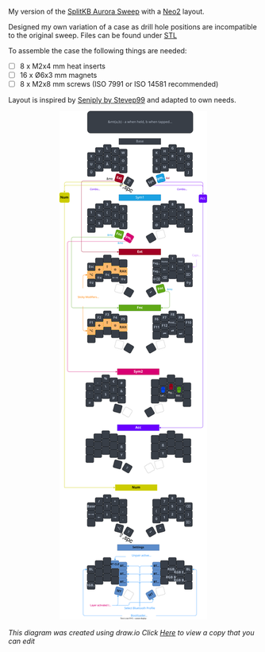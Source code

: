 My version of the [SplitKB Aurora Sweep](https://splitkb.com/products/aurora-sweep-pcb-kit) with a [Neo2](https://www.neo-layout.org/) layout.

Designed my own variation of a case as drill hole positions are incompatible to the original sweep. Files can be found under [STL](https://github.com/hoyohayo/zmk-config/STL)

To assemble the case the following things are needed:

- [ ] 8 x M2x4 mm heat inserts
- [ ] 16 x Ø6x3 mm magnets
- [ ] 8 x M2x8 mm screws (ISO 7991 or ISO 14581 recommended)

Layout is inspired by [Seniply by Stevep99](https://stevep99.github.io/seniply/) and adapted to own needs.

<div align="center">
  
  ![sweep-layout](https://raw.githubusercontent.com/hoyohayo/zmk-config/master/Layout/Sweepd_Neo2.svg)

</div>

*This diagram was created using draw.io*
*Click [Here](https://viewer.diagrams.net/?tags=%7B%7D&highlight=0000ff&edit=_blank&layers=1&nav=1&title=#R7V3bdtvGkv2WeeAa56wlrUbj%2FkhRopOJnXhsJyfJSxZEQhJjkmBIKrbOw3z7ACAAAl3VACUCLFDderAlkOCld3X17rrsHpijxbe362D18D6ahvMBZ9NvA%2FN6wLnr8fjf5MLT7oLBTHt35X49m2bX9hc%2Bzf4T5k%2FMrj7OpuGm8sRtFM23s1X14iRaLsPJtnItWK%2Bjr9Wn3UXz6ruugvvsHdn%2BwqdJMA%2FB0%2F49m24fdlc97u6vfx%2FO7h%2FydzYcf%2FfIIsifnL3w5iGYRl9Ll8ybgTlaR9F299vi2yicJ4OXj8vuvrHk0eKDrcPl9pAb%2Fv75Z5f9uImubx9%2FfAivbv6O%2Fnh7kb3KP8H8MfvCv2WfdvuUD8HXh9k2%2FLQKJsnfX2OYB%2BbVw3Yxj%2F8y4l%2BDzWo38Hezb2H8Xld30XKbAWm42d%2FjYDGbJzbwa7ieBssgf1r2Lkb29yiaR%2Bv0Xc3h%2BMofpbfP5vPSddMzb6zk%2Bjp6XE6TN0zvhqORf7VwvQ2%2FlS5lo%2FM2jBbhdv0UPyV%2F1M6Qym3VzED%2Bugfeyp7yUMI8vxZkpnZfvPIejfiXDJBngMMBOL%2BqC44vgGNwWnBMAM47ZcHhZhUcn3jiWACbkbrYuD2bODYA59%2FKgmMaAjg5WaACxwHg%2FKIsOIAPuMRuzQXg%2FKAuOCIfsIndmgfAGSoLjsgHyJm0D8C5URcckRBQz5x8DSyh87Oy6ABG4BAzAgOGCAYjc%2BCry6hFXhATA2KIYKAghchRFyKRHfjUPg6GCxKIPEtZiABHoGbXBowafFAXHZEkkE8gGDb4Q1l0RJLAGTFJ4JYHwAin92E%2BatF6%2BxDdR8tgfrO%2FKozL%2FjnvomiVXfwr3G6fMoiCx21UBTT8Ntv%2BFv%2FOst9%2FL12%2F%2FlZ64Pop%2F2MZf93fyn8k97BLO%2F9zf1v6V35fnWVkBmRBy%2FB90xzH43q12a6jL2HZZgzmcLfOGjbR43oS1s2IbHnfBuv7cFvr2DLYE0RqzWsdzoPt7J%2Bw8kEwY0lvHa7XwVPpCatottxuSq%2F8IblQWpS5YLWekLBqeL6TpQ73hrr7BHuzLb7KQZb8o3H39rfVl%2Feu6159vvrhrz%2FXk6eLfKdKZMg7QzzIlDHbQ0wUmN4o%2FmEMGmtxvV2TxEfZ78QigQl5VQsyRQe4%2B6DZTYIPfJ4x1Y5HOe7wbXv0srWOtvGgRMvkcfuIZay6XAXxKsJtzGKcMWOYxdylP53QD4G%2Fc8s52QKHGyzt%2BnbmbsHVbgEbj%2FJmkDvzbQLLKlhWzMz5%2BzEpEElRubjLcBwOkqXRCRaJp8iesAnvozC%2B%2FjhLBnAR%2FTUTnzFIsqDgvmC1mif3TVLIn3XrMooNtunO5GaWfvpNapXJZ%2Bf%2B6lv6gFO8vnOf%2FT%2FPv618GA55oRs%2B8NzB0M1fMQZq96LVN4ov74Y8v8zAPD%2FCO5vChDSbqGSvNhm5z8t9sGPRbjIMmGL58Wi0znULaLlVdMgzxwbMsXyvLDq2IaBDXXSRW0cJnbfqomNX0aEuV%2BIwxTJWFxy%2Fb1MHZlf%2BV1l0HIEUkGf2OUysfFIWHUAKqJPHHOZUflIWHUAKqAsvOMypfFQXHbtvng0GDz%2Bri47ICsjnDozhXCuLDmAF1Ll8DkMFV8qiI7IC%2BmwxDBW8VxYdwAqoKy1MGCoYKNw%2FA3gBtW8zYbTgUl10RF5APntgtOB%2FlEVH5AXklbLcsgEYPc3j7iuV9sVJv5cfa7VSyfGZM%2FYHSF7YHTOW1jBJ7aEx%2F2tmMZoDKpUyeNpLAB83mZHg0mpy9HQuZQgvxBThWc1vS6yEp04RFnUien6fcn5b5zq%2FYXjy09Mirw24XedlAQYwqmOmfIs1W8ZtYIQcg5Ux52Y4hobQXc2WJVCxU9Zs4ejC8GYBbY5sjFRYqgW53ReCCIDvhyuZhA3wHzBHXQhNo%2F9uASSTeZd2BSYHUrJCfKcMk9kZTDDOefx8O9cVVewts%2FLoANkkgnFOri46Qlmq6ZvE6MA4p6ksOmJHmelSzx0Y51S438%2Ft2dyxYJwTBgdUQUfsKLOYQYwO0naelxbPUYamClSAItjEbs6CIc%2BBwlNJJAmWSe3oYBTrjbLoiCSBnGBbMAYxcNX1biJNoJ89SBTBVhcfQBQsaqIAwwcFUcBDOapABYiCT%2B3qsL43dXdEgCi41K4ORhO%2BUxYdQBTIaTaMJgzca3XxEYkC9eyxYTxhYKuLDyAKHjFR4DZMK2iNGtMxhj5HNWqKR6TW0JgZzoe8OTPsZdyAWKNGcCq2Y5TtrunpvtGuQk3tmJa7BZetFqUclaCWpJsFv%2BOwwE9fFlgdv3adVG%2Bic1ERm1NXo3k%2BqUd6UbVK6z4JsZpiVQLWce2yK5cf55P4gT6Je14vfJKwjbOzM3VkPklULecty2bVDmpTJQ1v00%2B1WDsn81NTj7GYWGIKbjZjVid%2BShTesPMQFBmzhQFkdaVlxW4a8kyZDQPIUMNOFXTEbhryLLMNw8dQSkwZdIReGvIKDRsGjyElUwYdv29zB8aLj5fnOld0xF4a8sSlDaPF2b9K4gN4AXVizEbixabCukICMyBPLDswXvzf6qJj98y7OVj9mbq5ZJEb0M8eGHD4l7LoAG5Anat0kONOLHW5G%2BAG1LkwB8YM%2FktZdAAzoM4kO2jjWqFwrCpMIkUgd3IweHChLjoiQSCfRFixmbrbH0ARqIsBHSR8cCw4r1ZYgTwF5CDBhDbRarHkYPcjoLWMlvHTkRqX9Cd55CGYRl8Hu6z15ku4nTxkf1TBvZ8Hm032yDTYPHTZQU9eoODCEAXooP%2F0tDDoOuhfJIeQG0%2FdkTYtwAl77U0LOt3TNtsbDDmSaHN89dC5OlqxRt7Ja4ToDkPGeIuq6AgVW45DvAwarAPWcq7oiBXyjk0%2BdzpgKWeLjtu3uYOc864sOmJ1vEO9XTawc97VOpTMqztLbDQY2tJDw4iMuGqsd3e3njPByO%2FU9W%2Bxo%2F1MFtuhcwpa5ZrUS0N%2Biow2b8y8%2FeuB72jzfikvdRn52ook3LR5F95bOAlSm%2FfziD35pthARDK0eRfeezS44tq8X7oz6oH3Rg5iGs6PPyj89WEn7ptcg3zfhOqPqOSaWJNr%2Bk%2FffBP17h9sj1zyBVb5I8kbrfibtuKGXRB1ktpATgjXVly14om24vrNTg9CVVgWYwdaMlpyK97bgeHI7OBVTwd07%2B8MEj8lNqJLp4GK4yPfPBaXd5anuq8Qd47kK17eEKlXPOmK949e8Rr20Db1Hppjuccj0elGz%2BhlxYVVCCulhpUawnJxYaUGsQ3fJbJ136dGHUvJtYf6WRcAixowHvXJiQaHGaYPwX2ZWB1ASy2Js%2F7lQ6ve2DojpMXeMPpKEA6TLd%2FHr90qQk01vn1CSOwPo6%2Bk4vKTzdRgfSavy%2FbGOxpDk7767jn6Yk2OVKIvp%2Bp6Gb93Xkb1nEC9l3EHw6H2MvVdhvSVIxymBNqjrdc%2Fadram0Q8l4fNtbuqhsG1u8KZPX0lUJ580kYsM2JTG3EDsydfc03VW0kajZhrI67f%2FfTAE2PR6ddvxF%2BzwU0%2BvcUYat68qbrg0DIF%2BQtlLVflnpRqBlpPn7p9F30RiylvSDm4iMWNrYMziXEuo%2FUimMtt8HVO0ueX%2Fys1Gi%2ByMJnzkZe%2F6GKZl0QIyMsMTOW7iGp5qWDyemHFIgTkFV8mlvtTFR27d7QH6wZSFR1xT0c%2Fd1rNaCWDZ9WvAPlT0ttG2M31y0Dz%2FbVrQfl2dD1gMv6TcsonvRo0bLPI%2B7ZM1TteilCbPHwhCcJddabn8mplSMmrEHm%2Bhyihc8ITM%2FPffy%2F93nBepjE49zN8DTNLrFIc4nukd4Qp4ZaPym1TuLZPZ%2BWKUrT01eL5K5fLxb5BiYROVGZF3Kr4BJwxbqOzb8wYpo%2FQrcqswyErOa3KbGw%2BlG76RQcbn8RR%2B75pjnFH7TNn7B%2FnqPP9VfPJxjny1KetC723hn2KA9SLcaqTtR5Oyp3Sty1yQ2krkLT75xlu6pDlJGAsvQ5s0HQZG43acUuu0GSGSV%2BfeAGRC7VMZ%2F%2FkAI%2BixW2026DIO4ZLz0de4k2xcdn9u4i%2BO%2FzVBPOKR3tbtagqalnrGdKNFsxn9wlDmcQYhvH1qwS72SSYD7MHFrPpNPW7mAlXl9HWzNREuGvu%2BMqrLG%2FBAm2h4c1kFrBAlyOrotOVBdryuhjEogqf8ymG7Uvyxd5H09ndLFxvcM90oHlW4wPVa7P8wngdLeJ3nId3ibtO9%2BbrYmddvNEMeXNJSqyFzzR893kXPPj50%2B7%2FT9%2F%2FMM4ujT5%2FfLf77WP6tKM%2FYuvzMB3K3s7C8dhjrKVOU4M1Rw0MjI%2F6nfl%2BmyMzTySoy2lMNtIBniSDO5s8e7NQN7AF0Sz%2BOIxo7kktL7PagsiirFZgGeJC34x2M9nMnVlzVCBXlm4kmyX7sBHzyK89j5MC0mmw6nbJ44LZ7b57dtfe8sALWQJ7tUXushsa8ELPZclFD0ORSGcnIMk2LOAZ58ahXuRfVGzzySP%2FNixmGEOnpgw%2BAtnzyXONNtxkjmHwWhV8RJUtnzxTb8Pt4NhSFx%2B3d%2FMH5urHtrL4iJo9PnkxHXbEMxU6EhSqvHca3gWPRXkohmbnrCGmntRuDzn5WdlJJZIGg3Fqr4ce%2FawoPCJnMJhBPnt0eZ%2BUMvRh9vTo7MS%2BrkkikzCYSU0lkGNmx46y80rsm6Cnei7MW4xdZfERWwLot0p5FquMj6cuPkJTAH2owUVCqbBARhl8%2FN7NHySUmq%2BSCgIkVrnTx7pdJJZqqJuMAAzBJ2cISDA1P3FTQYAARfDIXRzcGX1Yp03KbeigfZqsl62CbZ0T2CLfoHeX%2BpB6Odugn4r6kHop1ehBiM%2BDwQgyePoaQxIJSA9iSB5SW5n0%2BY0Hwxtlp5fIQ3oQovVgrCLHaawuTnb%2F3CCS3s1wulYXJ79%2F80nnc2vYBHm63esgn%2Ftq28sN5lOfcuN1kODtqF34fI%2BiEpuLDZbviehwR6rNkE5xgu7iA7q%2FZY1%2FLUAFu4t9Bn3qabuLi7IdZUVPuNeg49aZtEk7O9m7u1vPmWA2PXX9W8ymTcZNA%2FqvFiwc1uiRc29fdf3sWvv2rwe%2Bo%2B37xZ0R5AFQHwkBaPMu3Lc7GLravF%2FcWEKeffHlytfavBvEqrV5N%2FXl0HtvuYhyMio5lh%2BH820J5vJDGubm9h7yig7%2FgMBVCx3zFhzlrjrm63WgetUxn1O2nnbMFyGAYzvmXVHxoaOOeYOZp2iZ93V3yB4Ci1chsOmJWY%2B6Q8jh8UR4yKtwfV21tKd9XISHvIg9FwDV8PBEYrNns4fnS7KGJwkJiPBQt1BxhoV0FYUHUAOHOuLOc4PR8GDUgDrmwFmPtCao4YHUgJpYc6ZrkGqoAf3skcsdV6KvI3Pgj%2FsWmqXGE3IJ6tAcZzrMUMMlqEv%2BONNhBjmXcKgLZjnTYQY5l%2BgBE9dhBjmXoJ89BhZmgFzid00jGmiEQ90xxY0OQhKlUucWK50JZh5Yt6grlHneTq%2FPrsyqTHzp2d1dVlCVLPysey9MUVzPoe694IaO8pQ6bAV46EPYho7ylBprRXjIE0CGVg4t9dOK8FCnT2P%2FquGRnczUh9mjgzalNloRHvIMg6GDNjXUgDwinZ%2Bgo%2BHB1h7y2cM72OmfLTxg7SHPz%2BVoaHiQtYc%2BIs31tlS%2B9tCHMTnclv6uLD5gX0qfMeB6XyrnBj3wbnpfKucGPZg9el9aww3Iaz14B%2FvSjuSdzlguCNT4kKcqeAdVClomCshEifOdPAmbe6AS7sNJP2SiAsZS0SeAqekyNhpBw2hXJooJMlGGTa4TxS14REDSUZuPYrTePkT30TKY3%2ByvCpa%2Ff867KFplF%2F8Kt9unDJvgcRtV8dy3Hx9%2BXvcBNoB0Spum74%2FHKOb5I0UPtTF4Vg%2B11CYa25y5ibQ5%2FzBfer9%2BvzSfPm4%2F3P7w%2FtsfP90EF%2FnGurHL%2Bcj2ZdP2Lt2qdSanKlVfRtJ53FZvMLfgAtFTW3xp231nNnwKWzSd09ii5bqXXLBFU2ynb88W0e%2BaJ9tetykeYnMSkyU2RaNtUzx0FcWtBZ7E13dreeZad9bWYrS%2BiB5nLfBcwL5bi0q%2Bhbe%2BzB25n4KZyU%2FhPNkXc3YVX9pGUbx34OzDOor3OyGwrXh7sq2aQnV8s30usvUN5rP7ZKs9iUc7jK9fJZud2SSYD7MHFrPpNLVObPtW3eBVtsfSHfGR%2FKiNXZogixNvkOAezXD8fCtX3qXx7nZpjMRlFNN%2FP%2BMLp0HBcoX9%2FDQIvbtJHe7NSwM%2F0f7K4mB%2FZTjs0uWs%2BDGrL3qoYFRijIAum%2B5pt24mB07ql%2BUqmK2TzzBJB650jNquzvy25LxW2nm14bxsC5iCYTqXMENj5Ju5SpSp0DHvYBXr0YYqf%2BQ0caZmWbzON9QGg87HExarg%2FXpDnmxziNF1rlY0zEbrudb4Wgks8LikSMotGXCVRUXwspTsn3h0BasTxoFqw1ck95Fky8HLEL9XVzgQigzkRbWG0c4446%2B0slGGnBsdQ%2B3A9IP3KcuB7BhrdOf6uIj9tByh7qaxsaKnSB5UwUhIP%2FAyQtqbKTeKWnp5YPhSF2cRB2IHswkrPDJVBYhIO%2FAXXK2gJQoOTDUpgpCgC2Y5C2hDiwm%2Bj918RHZgsmofZyDtE3ZCq9CgC2Q8%2B18XSwj5CqMkMgTejCH0MOQdgovuc6LomgBzmAa1JzBkZ%2FtcyscMZlERQuFnVvl9b0gvSDv%2BnWQxqsRH1zBolhlQAIcg1x3wsEiEoeoeu2FsOZJxBpRwoqx7t9BgtQmAEhMD7YBWIvXDrXp7B%2B5BdTquk2i5SaaB5tnqLFNosf1LFzHDy3Dr%2FL7FtEy2qSGIhFmM6xEmC17bD5bhhf5OKaP4rJtiWMqH1qcfnPVbRXQOXp3hYV9zs5Wv5bscRmtF8G8dVtm2pYbyC65np3TbQ%2Ff69I%2FNfPjn8jgyvl0R3DpTtsBIgpqGdSdtq7WLpKrr9BnGVwkAqcqPEB8hT5N52rtIrn4Cn2229WSunLxlR7MHi1dJBdfoc%2F%2BuFq6SE4N6JMJrpYuklMD%2BsycqyV1a6gBvXPT5yDJqQH97MmbQjQ8CDWgz6l4OmpQQw3IQ695dFHDg1ED8iyPp6MGcmrQA%2BemowY11IB%2B9uioQQ01IC%2BL8jqIGnQk2UrAFcQyNvoEkNdBGEFLrTZJrdLnez0Yn%2Fj0tIDYd6K1KmixeIy5Jgbi0GbMYtASCm3VqsUcDxQitFpI89AJrfod8PluSinOd4pycYoycjVkv4N9wus5X9UT4DqhaPno8%2BYXa%2F3r6vNm%2BJvtfx2b%2F%2FPn5wvYnXlCWZH895JASPuyIhIFrRrNrZJxWfXG9WLFPhSLg7VAM2PoWkXHsRFZ2gN1tobrdfBUetoqecKm5r18D7yXlfV9y4R5sHvyk2X2c2L3SfYzpAWt3Hz3TyTG85JZ0xc9y2cL2rU2a%2Fy2J81RfheGoq%2BiaDuPgmlSwCyK9Ly5izlEohqXFjazu9l68TUequ%2BAGWr1uOdJX9rQ6eDqcbj%2BZRvL8o%2FG3dvfVl%2Feu6579fnqh7%2F%2BXE%2BeEPOoVtTnaO0LzTPcYOF5dl8yjBVbkTQOGebq2%2B424YViVhaW6td3r1d9j9dQ1g7mQQt2ZlhAsNLwTphMRk0M252NzxOzNiDyEIhOWGuGQgR3Uv9SFqB4qwsBOmGtJgoQlnM5U7%2FXBkRQl5d%2BDsG8y4WyAJkMAeiE3QIoQMf3OhtORlmYvK0wu3MT3kdJ39%2FjLNkKLKK%2FZuIzhN7C7GqwWiVazWySwvSsW5dRvJFruhMjXKmmgjPwGdwPSBu49cCVBo5Lh0nR%2BY%2FxUP%2BElQvo%2FNcFwbUk1D9hVSOKj7y5u97NnKs3Ebu9TS7ZEOduxtBu5gCqTr3d1ZXTtTyd3M3kuenn%2BJnbYPLlPh2ei928Tifs%2Bv72TaLpm8k9JHoZ2a%2Bu8R0WIBvpCdy8T%2FBP2DqEG4iu3q4ncicsosMBwiKKmilgOzntaGoI7wlrdXE7RtUptR3v7djUdtzMeMk31oZct1PbsQ4QHbwzIPfHWOvEKXYGl9o8DtgXnLBvEDePlyYQauUHa%2FxcsxBhvbNrvr%2FW45Vvx7we91D9wZ1A89DuyqZfj8gdYuMn7HvAbVyuBqttvGrjbof6xq%2BnDB0W9rIT9nThNq6lR0rd%2BQAg%2BkS9AUPorrII2QaCEHWtS97zVULIUxch2L1AXzDGYRDbVxchv49zqNUo9iugWrxuOyGvRFLUph1Irehz3xxGtN8oixDGrciTmxzGauGB76oghHEr8voEDqOQ6p4RjHIrci8HA4GOuggh3Ip%2BDsEwFmxhVAUhjCmQ5ww5DMLAXmdVEEKZAnW6g8MojLpn96FMgTpfacIojLqRTIwpkHs5E0Zh1D2lHmUK5HNIR2GqURindORc%2Blj5uDqLMXmIxtEhmgOIF3XxrKmLDiu9iKJ515RxXZ2ipuGkCp5VzZZpeBc8pt%2BvRnGuUx1IWG1Ony42kerGbNr0UAT07CDHSAF1FUwuQ%2FtC2a1kaI6R3Sqktn4vPYLLbgH9q1H8wxi0i%2BL6S4W6pFiXdbPwCZShWRbOwoc9W5q6lpszRFlozxAsSaI19wJZt9oRaafQNF63dktk8Qv7Dl%2FGqu8xDbbBxTRYf1mHiRjYxWyZHjF8ez8pzKb0CsVvyGe7qHuZHV8w40ntS5bXnx4X0oW1q%2FX2%2Bc6uzh8Lbrs071j6A%2F1xMR%2FlM3ge3IbzqwJ26LLD5XS4XqeffJJ86tkEWR9a8NHCERGFtmjJPduIe7Y7c89yCpt8e7lpt2LYVbMOvdAJzQPMevfJJPbbiYq0SBSebYAyU27BpICcsMfgvqgzGWncquRdLBWtOSJDSxS9jUB8JeyNcgCBQY6ixW0kNUlcWe9VDcCbYoO4%2B3cb3X%2FXMB7Z13zW2%2BT3ojI6hwy64B1emdamCV2L4zNn7AtOi7exdDnC2sXg1sL2oJfJE7rHeBlUHLZBb7Owi7KZLrZvgpjY3ca2yi6SD5V8%2FodwmX7m%2BXTH%2BW73F7fBahXDxlmtITZO88pHiPL3nsTEO9iGm%2Fj3efCUCIHGbztLozi7D9PWW8aTs%2BY91%2BH2cb3clL50dH8%2FT791cB%2FMlu19js285mPcpcGnZLJxtojWyX9fwqfVOoxnR3uf4AvyCeK3mUTTsK3PICUkxmGE5JDIhSQiIYtgtDH9heOzLpDoq20iLMMQd4StOQB5vmEnuNuspWbLmk2VCuNyv2EYspW7cTzlL4R0%2BUhW7%2BrmdLRZTc5qaS9NYO4PYPtRCzPRNPzLvIGyWIv5peXASJ%2BLCWDzruZj417yJULWOF8ccsaSWCdiseJae9i2sXfWkway29geWlVT4Y4F7CTP3FbddkdWIt8b1m0QjKuhccMbAU8YxrkCjpD5zMxbMQRbOMeG25hovskvXcRn5H1krVuDXCegzhocNvSTZNYrnv6INWRzoB23INA5G6ke4chuLi%2B6b90Q5N3S2hC6NATxWFwPSRKf1BDk2qV1hnC9O9lPG8IRQiG86hE8Yo8AM3tX7wBMZ1EA1c35JF6xUhcHaZ2wWQAPycEy2vNErA2APAiQ4Z2uZA0HSAtylgTgEIBO2MqMAwSDWlef479H7z62CpT1YqCYz8Ld7VWg7JE3Gg0BUCAnatmO55stQej0cY7J4yCl%2BFWC6oEx7GckH7SFAFaDWQisujithWAxEEW9MMpjTtjKgAOEhSVUBQjhMdhJ5acFCBMQVBQgjMfQ7wT0ETG1LIV%2BBsnjLC9jKYZmKa2ylCLYQmYh8tLqI%2FJ5Oxv4%2BBYp7drVnRwaoFPFe6AECYnNndQ2ENU6dQHCCJJD7N4R0TplAUIJEvUWI8dDAyQhSOQzqO0wDtcEqV2C5BATJEQA7tPN56PRq1Nlfx1ocmTFNA1Yl3RaNDuI%2BXQjPr77EaDMks8NKDrpz0BoQZgGm4fini5blE3TgcDn1WdkwMsPo3iZoze1oz9CvwtaCHm8HtHAU5ar2QYGEDVX0%2BcQlAq6EICo09qIAp66APk9nEGIAN65Vlu1AJGD8BTylAqigHccT7E0T2mVp5BH7FEFPkWnMMZTyJNuNYpx3aRUbu7uBsmXLk9snVWRsCR6D9%2FYG3WkebCdPVxoa2imZPTOQhch1RMy6hSO2XbgyNaErF1CRp0hMHXgqJ6QUSf5zMZus2NX3Kv1TDOwgxkYuUvvuuYpswfNwA5hYNTewYJBMWUBQhkYdRmadVBILE3Kd0KjasXGO%2BRVciZFJjeOZPSpE7u59nRHGf02tcbrUvryJP5LwK7k%2BttAHnHc5LUciKztp3C7nS3vN8AC2haMtTC0nz2PZR6hBcRMxmD%2B6ZSasThk8OzM5wjFJ6PcmlB8oQ2PCsU%2FwwYqM9z3x2MM8%2BKRQk%2FeGLSvJ%2F%2F3zz%2B77MdNdH37%2BONDeHXzd%2FTH2wue55TKgvK17SJdC8pbnF9a%2Fv5H0Cyy4k1k6VHfrr7%2B7gsDsXnwLqaNlBPm79WgXD9cr4On0tNWyRM2Nd%2FI4Mg%2BxxMmzO5V99PnedL4uLQSPB%2FrhDPKKM%2BnYnbhM2p%2FkMLe1n8vzwOJ4R865SQzVj4TBX89DULvbnLoTMPB4AdOtJzStjzRnmu1psPA%2BTFWlh%2BRzirkHjNTJ5fdY7le0z0dzQ7S9UbPjpfNjrzkur3ZcZx6HbbDaBarykYSRIjeZVLIuTjxNBmSh9jo7h%2FSl0o155kovb6I5MrrgoWfhahVJuXVTm8W5pKQWisj37G0feqG3EC0RrHszuRmrVF8%2FhrFtmewxNd5HssTYcVRdHbC421uW%2FFDnoWF%2FTvTLm4ssrgLJlUTyhdF6LDDuy3M2Y7ms8mXQ11yJTgDwk0pTQvXN%2F%2BECVtD4jxFOIfV2VV65IxxfTUaZGchfYg2swxyYFHvhCfcRttttEBMbhutMMsU6AFjNgvvdp97lXzpxbf72CofLhebSRBepnet1rNNeLmIHjchXA%2Fu0p9i7IARIqYqTzPkt%2BSH5ZgGshggKodtxD0atW4PN7yP6Sc7D8tzxtlhR6e2vCBXT%2B6F5TmC5XEfOr2uLE9eqPJsy3u%2FW2fOw%2FT4teuQmJ7DAj9NB%2FTB9BxG6PTkus4VFjUyB%2F5YSrGOTNoQ5lyP8xnCcYEGpsnbUmIl%2FnMdJTN9H2RJDPZ9NA2TZ%2Fw%2F) to view a copy that you can edit*
